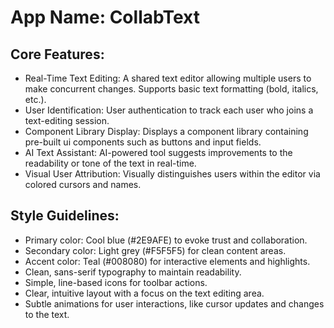 # **App Name**: CollabText

## Core Features:

- Real-Time Text Editing: A shared text editor allowing multiple users to make concurrent changes. Supports basic text formatting (bold, italics, etc.).
- User Identification: User authentication to track each user who joins a text-editing session.
- Component Library Display: Displays a component library containing pre-built ui components such as buttons and input fields.
- AI Text Assistant: AI-powered tool suggests improvements to the readability or tone of the text in real-time.
- Visual User Attribution: Visually distinguishes users within the editor via colored cursors and names.

## Style Guidelines:

- Primary color: Cool blue (#2E9AFE) to evoke trust and collaboration.
- Secondary color: Light grey (#F5F5F5) for clean content areas.
- Accent color: Teal (#008080) for interactive elements and highlights.
- Clean, sans-serif typography to maintain readability.
- Simple, line-based icons for toolbar actions.
- Clear, intuitive layout with a focus on the text editing area.
- Subtle animations for user interactions, like cursor updates and changes to the text.